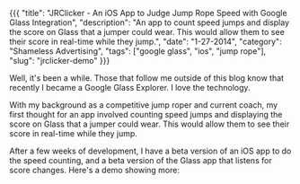 {{{
  "title": "JRClicker - An iOS App to Judge Jump Rope Speed with Google Glass Integration",
  "description": "An app to count speed jumps and display the score on Glass that a jumper could wear. This would allow them to see their score in real-time while they jump.",
  "date": "1-27-2014",
  "category": "Shameless Advertising",
  "tags": ["google glass", "ios", "jump rope"],
  "slug": "jrclicker-demo"
}}}

Well, it's been a while. Those that follow me outside of this blog know that recently I became a Google Glass Explorer. I love the technology.

With my background as a competitive jump roper and current coach, my first thought for an app involved counting speed jumps and displaying the score on Glass that a jumper could wear. This would allow them to see their score in real-time while they jump.

After a few weeks of development, I have a beta version of an iOS app to do the speed counting, and a beta version of the Glass app that listens for score changes. Here's a demo showing more:

<div id="post"><div class="fb-post" data-href="https://www.facebook.com/photo.php?v=10152140592381928" data-width="900"></div></div>
